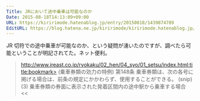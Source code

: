 ```yaml
---
Title: JRにおいて途中乗車は可能なのか
Date: 2015-08-18T14:13:09+09:00
URL: https://kiririmode.hatenablog.jp/entry/20150818/1439874789
EditURL: https://blog.hatena.ne.jp/kiririmode/kiririmode.hatenablog.jp/atom/entry/8454420450106033816
---
```


JR 切符での途中乗車が可能なのか、という疑問が湧いたのですが、調べたら可能ということが明記されてた。ネット便利。
>http://www.jreast.co.jp/ryokaku/02_hen/04_syo/01_setsu/index.html:title:bookmark>
(乗車券類の効力の特例)
第148条 乗車券類は、次の各号に掲げる場合は、前条の規定にかかわらず、使用することができる。
(snip)
(3) 乗車券類の券面に表示された発着区間内の途中駅から乗車する場合
<<
